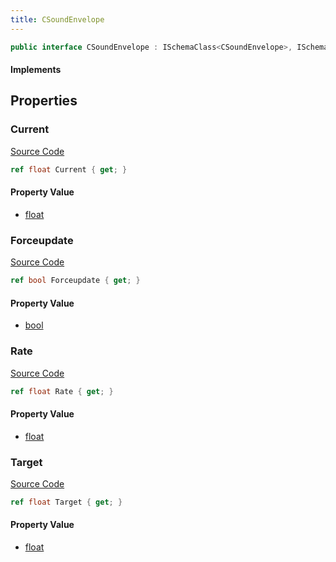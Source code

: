 ```yaml
---
title: CSoundEnvelope
---
```


```csharp
public interface CSoundEnvelope : ISchemaClass<CSoundEnvelope>, ISchemaField, ISchemaClass, INativeHandle
```

#### Implements

## Properties

### Current

[Source Code](https://github.com/swiftly-solution/swiftlys2/blob/main/managed/src/SwiftlyS2.Generated/Schemas/Interfaces/CSoundEnvelope.cs#L17)

```csharp
ref float Current { get; }
```

#### Property Value

- [float](https://learn.microsoft.com/dotnet/api/system.single)

### Forceupdate

[Source Code](https://github.com/swiftly-solution/swiftlys2/blob/main/managed/src/SwiftlyS2.Generated/Schemas/Interfaces/CSoundEnvelope.cs#L23)

```csharp
ref bool Forceupdate { get; }
```

#### Property Value

- [bool](https://learn.microsoft.com/dotnet/api/system.boolean)

### Rate

[Source Code](https://github.com/swiftly-solution/swiftlys2/blob/main/managed/src/SwiftlyS2.Generated/Schemas/Interfaces/CSoundEnvelope.cs#L21)

```csharp
ref float Rate { get; }
```

#### Property Value

- [float](https://learn.microsoft.com/dotnet/api/system.single)

### Target

[Source Code](https://github.com/swiftly-solution/swiftlys2/blob/main/managed/src/SwiftlyS2.Generated/Schemas/Interfaces/CSoundEnvelope.cs#L19)

```csharp
ref float Target { get; }
```

#### Property Value

- [float](https://learn.microsoft.com/dotnet/api/system.single)

